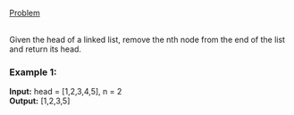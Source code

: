 [Problem](https://leetcode.com/problems/remove-nth-node-from-end-of-list/description/?envType=study-plan-v2&envId=top-interview-150)<br/><br/>

Given the head of a linked list, remove the nth node from the end of the list and return its head.<br/>


### Example 1:


**Input:** head = [1,2,3,4,5], n = 2<br/>
**Output:** [1,2,3,5]<br/>
